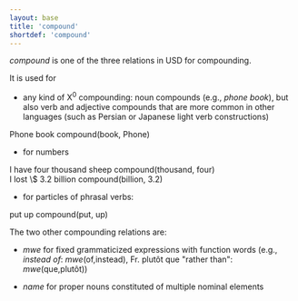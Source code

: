 ```yaml
---
layout: base
title: 'compound'
shortdef: 'compound'
---
```


*compound* is one of the three relations in USD for compounding.

It is used for 

- any kind of X<sup>0</sup> compounding: noun compounds (e.g., *phone book*), but also verb and
adjective compounds that are more common in other languages (such as
Persian or Japanese light verb constructions)

<div class="sd-parse">
Phone book
compound(book, Phone)
</div>


- for numbers

<div class="sd-parse">
I have four thousand sheep
compound(thousand, four)
</div>

<div class="sd-parse">
I lost \$ 3.2 billion
compound(billion, 3.2)
</div>


- for particles of phrasal verbs:

<div class="sd-parse">
put up
compound(put, up)
</div>

The two other compounding relations are:

- *mwe* for fixed grammaticized expressions with function words (e.g., *instead of*:
*mwe*(of,instead), Fr. plutôt que "rather than": *mwe*(que,plutôt))

- *name* for proper nouns constituted of multiple nominal elements

